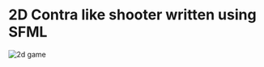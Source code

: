 # 2D Contra like shooter written using SFML
![2d game](https://github.com/Deniito/2D-Contra-like-shooter-SFML/assets/115454131/9e1ec2b2-22f0-4646-b6b7-33fcc3b0b811)

